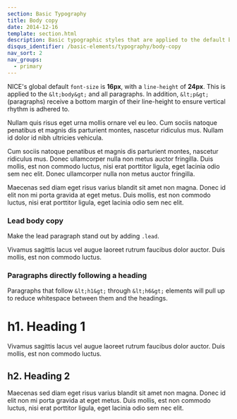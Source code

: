 ```yaml
---
section: Basic Typography
title: Body copy
date: 2014-12-16
template: section.html
description: Basic typographic styles that are applied to the default body copy of a page
disqus_identifier: /basic-elements/typography/body-copy
nav_sort: 2
nav_groups:
  - primary
---
```


NICE's global default ```font-size``` is **16px**, with a ```line-height``` of **24px**. This is applied to the ```&lt;body&gt;``` and all paragraphs. In addition, ```&lt;p&gt;``` (paragraphs) receive a bottom margin of their line-height to ensure vertical rhythm is adhered to.

<div class="guide-example">
  <p class="example-tldr">Nullam quis risus eget urna mollis ornare vel eu leo. Cum sociis natoque penatibus et magnis dis parturient montes, nascetur ridiculus mus. Nullam id dolor id nibh ultricies vehicula.</p>
  <p class="example-ignore">Cum sociis natoque penatibus et magnis dis parturient montes, nascetur ridiculus mus. Donec ullamcorper nulla non metus auctor fringilla. Duis mollis, est non commodo luctus, nisi erat porttitor ligula, eget lacinia odio sem nec elit. Donec ullamcorper nulla non metus auctor fringilla.</p>
  <p class="example-ignore">Maecenas sed diam eget risus varius blandit sit amet non magna. Donec id elit non mi porta gravida at eget metus. Duis mollis, est non commodo luctus, nisi erat porttitor ligula, eget lacinia odio sem nec elit.</p>
</div>

### Lead body copy

Make the lead paragraph stand out by adding <code>.lead</code>.

<div class="guide-example">
  <p class="lead example-tldr">Vivamus sagittis lacus vel augue laoreet rutrum faucibus dolor auctor. Duis mollis, est non commodo luctus.</p>
</div>

### Paragraphs directly following a heading

Paragraphs that follow ```&lt;h1&gt;``` through ```&lt;h6&gt;``` elements will pull up to reduce whitespace between them and the headings.

<div class="guide-example">
  <h1>h1. Heading 1</h1>
  <p class="lead example-tldr">Vivamus sagittis lacus vel augue laoreet rutrum faucibus dolor auctor. Duis mollis, est non commodo luctus.</p>

  <h2>h2. Heading 2</h2>
  <p class="example-tldr">Maecenas sed diam eget risus varius blandit sit amet non magna. Donec id elit non mi porta gravida at eget metus. Duis mollis, est non commodo luctus, nisi erat porttitor ligula, eget lacinia odio sem nec elit.</p>
</div>
